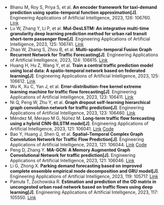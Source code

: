 * Bhanu M, Roy S, Priya S, et al. <b>An encoder framework for taxi-demand prediction using spatio-temporal function approximation[J]</b>. Engineering Applications of Artificial Intelligence, 2023, 126: 106760. [Link](https://www.sciencedirect.com/science/article/pii/S0952197623009442)
* Lu W, Zhang Y, Li P, et al. <b>Mul-DesLSTM: An integrative multi-time granularity deep learning prediction method for urban rail transit short-term passenger flow[J]</b>. Engineering Applications of Artificial Intelligence, 2023, 125: 106741. [Link](https://www.sciencedirect.com/science/article/pii/S0952197623009259)
* Zhao W, Zhang S, Zhou B, et al. <b>Multi-spatio-temporal Fusion Graph Recurrent Network for Traffic Forecasting[J]</b>. Engineering Applications of Artificial Intelligence, 2023, 124: 106615. [Link](https://www.sciencedirect.com/science/article/pii/S0952197623007996)
* Huang H, Hu Z, Wang Y, et al. <b>Train a central traffic prediction model using local data: A spatio-temporal network based on federated learning[J]</b>. Engineering Applications of Artificial Intelligence, 2023, 125: 106612. [Link](https://www.sciencedirect.com/science/article/pii/S0952197623007960)
* Wu K, Xu C, Yan J, et al. <b>Error-distribution-free kernel extreme learning machine for traffic flow forecasting[J]</b>. Engineering Applications of Artificial Intelligence, 2023, 123: 106411. [Link](https://www.sciencedirect.com/science/article/pii/S095219762300595X)
* Ni Q, Peng W, Zhu Y, et al. <b>Graph dropout self-learning hierarchical graph convolution network for traffic prediction[J]</b>. Engineering Applications of Artificial Intelligence, 2023, 123: 106460. [Link](https://www.sciencedirect.com/science/article/pii/S0952197623006449)
* Méndez M, Merayo M G, Núñez M. <b>Long-term traffic flow forecasting using a hybrid CNN-BiLSTM model[J]</b>. Engineering Applications of Artificial Intelligence, 2023, 121: 106041. [Link](https://www.sciencedirect.com/science/article/pii/S0952197623002257) [Code](https://github.com/MMH1997/CNN-BiLSTM-network)
* Bao Y, Huang J, Shen Q, et al. <b>Spatial–Temporal Complex Graph Convolution Network for Traffic Flow Prediction[J]</b>. Engineering Applications of Artificial Intelligence, 2023, 121: 106044. [Link](https://www.sciencedirect.com/science/article/pii/S0952197623002282) [Code](https://github.com/Bounger2/ST-CGCN)
* Peng D, Zhang Y. <b>MA-GCN: A Memory Augmented Graph Convolutional Network for traffic prediction[J]</b>. Engineering Applications of Artificial Intelligence, 2023, 121: 106046. [Link](https://www.sciencedirect.com/science/article/pii/S0952197623002300)
* Li G, Zhong X. <b>Parking demand forecasting based on improved complete ensemble empirical mode decomposition and GRU model[J]</b>. Engineering Applications of Artificial Intelligence, 2023, 119: 105717. [Link](https://www.sciencedirect.com/science/article/pii/S0952197622007072)
* Pamuła T, Żochowska R. <b>Estimation and prediction of the OD matrix in uncongested urban road network based on traffic flows using deep learning[J]</b>. Engineering Applications of Artificial Intelligence, 2023, 117: 105550. [Link](https://www.sciencedirect.com/science/article/pii/S0952197622005401)
